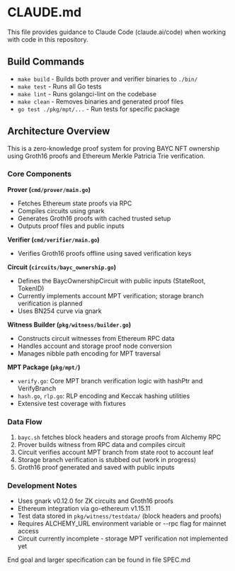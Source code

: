 # CLAUDE.md

This file provides guidance to Claude Code (claude.ai/code) when working with code in this repository.

## Build Commands

- `make build` - Builds both prover and verifier binaries to `./bin/`
- `make test` - Runs all Go tests
- `make lint` - Runs golangci-lint on the codebase
- `make clean` - Removes binaries and generated proof files
- `go test ./pkg/mpt/...` - Run tests for specific package

## Architecture Overview

This is a zero-knowledge proof system for proving BAYC NFT ownership using Groth16 proofs and Ethereum Merkle Patricia Trie verification.

### Core Components

**Prover (`cmd/prover/main.go`)**
- Fetches Ethereum state proofs via RPC
- Compiles circuits using gnark
- Generates Groth16 proofs with cached trusted setup
- Outputs proof files and public inputs

**Verifier (`cmd/verifier/main.go`)**
- Verifies Groth16 proofs offline using saved verification keys

**Circuit (`circuits/bayc_ownership.go`)**
- Defines the BaycOwnershipCircuit with public inputs (StateRoot, TokenID)
- Currently implements account MPT verification; storage branch verification is planned
- Uses BN254 curve via gnark

**Witness Builder (`pkg/witness/builder.go`)**
- Constructs circuit witnesses from Ethereum RPC data
- Handles account and storage proof node conversion
- Manages nibble path encoding for MPT traversal

**MPT Package (`pkg/mpt/`)**
- `verify.go`: Core MPT branch verification logic with hashPtr and VerifyBranch
- `hash.go`, `rlp.go`: RLP encoding and Keccak hashing utilities
- Extensive test coverage with fixtures

### Data Flow

1. `bayc.sh` fetches block headers and storage proofs from Alchemy RPC
2. Prover builds witness from RPC data and compiles circuit
3. Circuit verifies account MPT branch from state root to account leaf
4. Storage branch verification is stubbed out (work in progress)
5. Groth16 proof generated and saved with public inputs

### Development Notes

- Uses gnark v0.12.0 for ZK circuits and Groth16 proofs
- Ethereum integration via go-ethereum v1.15.11
- Test data stored in `pkg/witness/testdata/` (block headers and proofs)
- Requires ALCHEMY_URL environment variable or --rpc flag for mainnet access
- Circuit currently incomplete - storage MPT verification not implemented yet

End goal and larger specification can be found in file SPEC.md